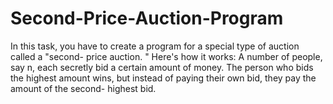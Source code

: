 # Second-Price-Auction-Program
In this task, you have to create a program for a special type of auction called a "second- price auction. " Here's how it works:  A number of people, say n, each secretly bid a certain amount of money. The person who bids the highest amount wins, but instead of paying their own bid, they pay the amount of the second- highest bid. 
